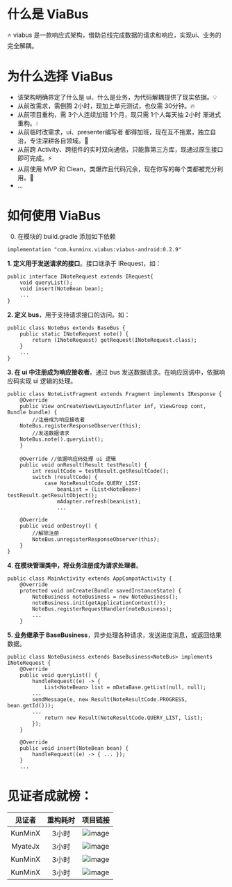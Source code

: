 # 什么是 ViaBus
⭐ viabus 是一款响应式架构，借助总线完成数据的请求和响应，实现ui、业务的完全解耦。


# 为什么选择 ViaBus
- 该架构明确界定了什么是 ui、什么是业务，为代码解耦提供了现实依据。💡
- 从前改需求，需倒腾 2小时，现加上单元测试，也仅需 30分钟。🔥
- 从前项目重构，需 3个人连续加班 1个月，现只需 1个人每天抽 2小时 渐进式重构。💧
- 从前临时改需求，ui、presenter编写者 都得加班，现在互不拖累，独立自治，专注深耕各自领域。🌲
- 从前跨 Activity、跨组件的实时双向通信，只能靠第三方库，现通过原生接口即可完成。⚡
- 从前使用 MVP 和 Clean，类爆炸且代码冗余，现在你写的每个类都被充分利用。💪
- ...


# 如何使用 ViaBus
0. 在模块的 build.gradle 添加如下依赖
```
implementation "com.kunminx.viabus:viabus-android:0.2.9"
```

**1. 定义用于发送请求的接口**。接口继承于 IRequest，如：
```
public interface INoteRequest extends IRequest{
    void queryList();
    void insert(NoteBean bean);
    ...
}
```

**2. 定义 bus**，用于支持请求接口的访问。如：
```
public class NoteBus extends BaseBus {
    public static INoteRequest note() {
        return (INoteRequest) getRequest(INoteRequest.class);
    }
    ...
}
```

**3. 在 ui 中注册成为响应接收者**。通过 bus 发送数据请求。在响应回调中，依据响应码实现 ui 逻辑的处理。
```
public class NoteListFragment extends Fragment implements IResponse {
    @Override
    public View onCreateView(LayoutInflater inf, ViewGroup cont, Bundle bundle) {
        //注册成为响应接收者
	NoteBus.registerResponseObserver(this);
        //发送数据请求
	NoteBus.note().queryList();
    }

    @Override //依据响应码处理 ui 逻辑
    public void onResult(Result testResult) {
        int resultCode = testResult.getResultCode();
        switch (resultCode) {
            case NoteResultCode.QUERY_LIST:
                beanList = (List<NoteBean>) testResult.getResultObject();
                mAdapter.refresh(beanList);
                ...
		
    @Override
    public void onDestroy() {
        //解除注册
        NoteBus.unregisterResponseObserver(this);
    }
}
```

**4. 在模块管理类中，将业务注册成为请求处理者**。
```
public class MainActivity extends AppCompatActivity {
    @Override
    protected void onCreate(Bundle savedInstanceState) {
        NoteBusiness noteBusiness = new NoteBusiness();
        noteBusiness.init(getApplicationContext());
        NoteBus.registerRequestHandler(noteBusiness);
        ...
    }
```


**5. 业务继承于 BaseBusiness**，异步处理各种请求，发送进度消息，或返回结果数据。
```
public class NoteBusiness extends BaseBusiness<NoteBus> implements INoteRequest {
    @Override
    public void queryList() {
        handleRequest((e) -> {
            List<NoteBean> list = mDataBase.getList(null, null);
	    ...
	    sendMessage(e, new Result(NoteResultCode.PROGRESS, bean.getId()));
	    ...
            return new Result(NoteResultCode.QUERY_LIST, list); 
        });
    }

    @Override
    public void insert(NoteBean bean) {
        handleRequest((e) -> { ... });
    }
    ...
```


# 见证者成就榜：

|见证者|重构耗时|项目链接|
|:--:|:--:|:--:|
|KunMinX|3小时|![image]()|
|MyateJx|3小时|![image]()|
|KunMinX|3小时|![image]()|
|KunMinX|3小时|![image]()|
